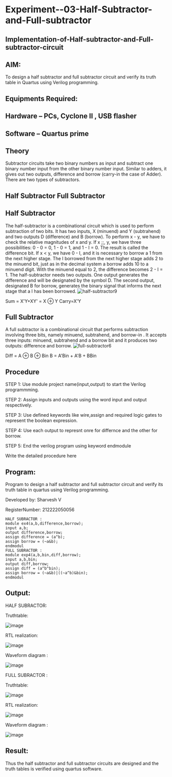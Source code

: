 # Experiment--03-Half-Subtractor-and-Full-subtractor
## Implementation-of-Half-subtractor-and-Full-subtractor-circuit
## AIM:
To design a half subtractor and full subtractor circuit and verify its truth table in Quartus using Verilog programming.

## Equipments Required:
## Hardware – PCs, Cyclone II , USB flasher
## Software – Quartus prime
## Theory
Subtractor circuits take two binary numbers as input and subtract one binary number input from the other binary number input. Similar to adders, it gives out two outputs, difference and borrow (carry-in the case of Adder). There are two types of subtractors.

## Half Subtractor Full Subtractor
## Half Subtractor
The half-subtractor is a combinational circuit which is used to perform subtraction of two bits. It has two inputs, X (minuend) and Y (subtrahend) and two outputs D (difference) and B (borrow). To perform x - y, we have to check the relative magnitudes of x and y. If x ;;, y, we have three possibilities: 0 - 0 = 0, 1 - 0 = 1, and 1 - I = 0. The result is called the difference bit. If x < y, we have 0 - I, and it is necessary to borrow a 1 from the next higher stage. The I borrowed from the next higher stage adds 2 to the minuend bit, just as in the decimal system a borrow adds 10 to a minuend digit. With the minuend equal to 2, the difference becomes 2 - I = 1. The half-subtractor needs two outputs. One output generates the difference and will be designated by the symbol D. The second output, designated B for borrow, generates the binary signal that informs the next stage that a I has been borrowed.
![half-subtractor9](https://user-images.githubusercontent.com/36288975/166112538-58c3bc7c-ee5d-4e6a-ac8d-8e8328efe27a.png)


Sum = X'Y+XY' = X ⊕ Y
Carry=X'Y

## Full Subtractor
A full subtractor is a combinational circuit that performs subtraction involving three bits, namely minuend, subtrahend, and borrow-in . It accepts three inputs: minuend, subtrahend and a borrow bit and it produces two outputs: difference and borrow. 
![full-subtractor6](https://user-images.githubusercontent.com/36288975/166112541-24c68359-3de8-4674-ae22-8272ffc385ed.png)


Diff = A ⊕ B ⊕ Bin B = A'Bin + A'B + BBin

## Procedure
STEP 1: Use module project name(input,output) to start the Verilog programmming.

STEP 2: Assign inputs and outputs using the word input and output respectively.

STEP 3: Use defined keywords like wire,assign and required logic gates to represent the boolean expression.

STEP 4: Use each output to represnt onre for differnce and the other for borrow.

STEP 5: End the verilog program using keyword endmodule


Write the detailed procedure here 


## Program:
Program to design a half subtractor and full subtractor circuit and verify its truth table in quartus using Verilog programming.

Developed by: Sharvesh V

RegisterNumber:  212222050056
```
HALF SUBRACTOR :
module ex4(a,b,difference,borrow);
input a,b;
output difference,borrow;
assign difference = (a^b);
assign borrow = (~a&b);
endmodul
FULL SUBRACTOR :
module exp4(a,b,bin,diff,borrow);
input a,b,bin;
output diff,borrow;
assign diff = (a^b^bin);
assign borrow = (~a&b)|((~a^b)&bin);
endmodul
```
## Output:

HALF SUBRACTOR:

Truthtable:

![image](https://github.com/sharvesh22007268/Experiment--03-Half-Subtractor-and-Full-subtractor/assets/143207601/b2279988-5bef-42bf-9e1c-c2d349370e53)

RTL realization:

![image](https://github.com/sharvesh22007268/Experiment--03-Half-Subtractor-and-Full-subtractor/assets/143207601/bf8c996d-a4e3-4899-b171-9ea779eb949c)

Waveform diagram :

![image](https://github.com/sharvesh22007268/Experiment--03-Half-Subtractor-and-Full-subtractor/assets/143207601/757b54f8-2952-41ac-b92f-e4b7c0d311b9)

FULL SUBRACTOR :

Truthtable:

![image](https://github.com/sharvesh22007268/Experiment--03-Half-Subtractor-and-Full-subtractor/assets/143207601/2041fd44-bc9e-4cd3-9dc5-5b71aa3b72f1)

RTL realization:

![image](https://github.com/sharvesh22007268/Experiment--03-Half-Subtractor-and-Full-subtractor/assets/143207601/d5247613-0fc8-4cd3-bf28-93de9afdd3f0)

Waveform diagram :

![image](https://github.com/sharvesh22007268/Experiment--03-Half-Subtractor-and-Full-subtractor/assets/143207601/abc5ab31-a49f-4c05-9f1e-f79ba5a7f46b)


## Result:
Thus the half subtractor and full subtractor circuits are designed and the truth tables is verified using quartus software.
